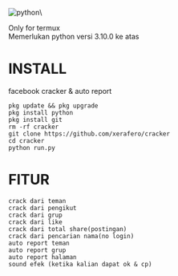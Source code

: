 ![python](https://img.shields.io/badge/-python-grey?style=for-the-badge&logo=python&logoColor=white&labelColor=8E2DE2)\

Only for termux\
Memerlukan python versi 3.10.0 ke atas
# INSTALL
facebook cracker &amp; auto report

```
pkg update && pkg upgrade
pkg install python
pkg install git
rm -rf cracker
git clone https://github.com/xerafero/cracker
cd cracker
python run.py
```


# FITUR

```
crack dari teman
crack dari pengikut
crack dari grup
crack dari like
crack dari total share(postingan)
crack dari pencarian nama(no login)
auto report teman
auto report grup
auto report halaman
sound efek (ketika kalian dapat ok & cp)
```
